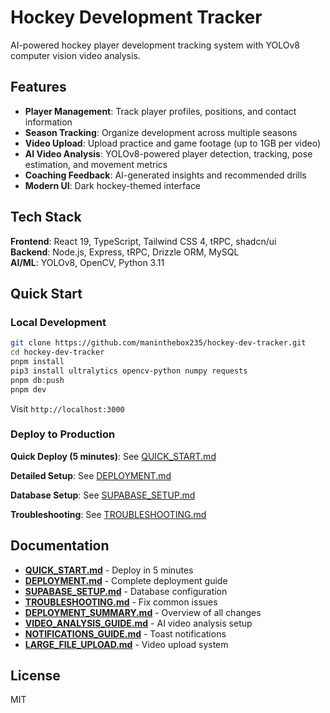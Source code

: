 # Hockey Development Tracker

AI-powered hockey player development tracking system with YOLOv8 computer vision video analysis.

## Features

- **Player Management**: Track player profiles, positions, and contact information
- **Season Tracking**: Organize development across multiple seasons  
- **Video Upload**: Upload practice and game footage (up to 1GB per video)
- **AI Video Analysis**: YOLOv8-powered player detection, tracking, pose estimation, and movement metrics
- **Coaching Feedback**: AI-generated insights and recommended drills
- **Modern UI**: Dark hockey-themed interface

## Tech Stack

**Frontend**: React 19, TypeScript, Tailwind CSS 4, tRPC, shadcn/ui  
**Backend**: Node.js, Express, tRPC, Drizzle ORM, MySQL  
**AI/ML**: YOLOv8, OpenCV, Python 3.11

## Quick Start

### Local Development

```bash
git clone https://github.com/maninthebox235/hockey-dev-tracker.git
cd hockey-dev-tracker
pnpm install
pip3 install ultralytics opencv-python numpy requests
pnpm db:push
pnpm dev
```

Visit `http://localhost:3000`

### Deploy to Production

**Quick Deploy (5 minutes)**: See [QUICK_START.md](QUICK_START.md)

**Detailed Setup**: See [DEPLOYMENT.md](DEPLOYMENT.md)

**Database Setup**: See [SUPABASE_SETUP.md](SUPABASE_SETUP.md)

**Troubleshooting**: See [TROUBLESHOOTING.md](TROUBLESHOOTING.md)

## Documentation

- **[QUICK_START.md](QUICK_START.md)** - Deploy in 5 minutes
- **[DEPLOYMENT.md](DEPLOYMENT.md)** - Complete deployment guide
- **[SUPABASE_SETUP.md](SUPABASE_SETUP.md)** - Database configuration
- **[TROUBLESHOOTING.md](TROUBLESHOOTING.md)** - Fix common issues
- **[DEPLOYMENT_SUMMARY.md](DEPLOYMENT_SUMMARY.md)** - Overview of all changes
- **[VIDEO_ANALYSIS_GUIDE.md](VIDEO_ANALYSIS_GUIDE.md)** - AI video analysis setup
- **[NOTIFICATIONS_GUIDE.md](NOTIFICATIONS_GUIDE.md)** - Toast notifications
- **[LARGE_FILE_UPLOAD.md](LARGE_FILE_UPLOAD.md)** - Video upload system

## License

MIT
